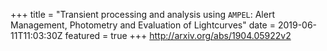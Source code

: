 +++
title = "Transient processing and analysis using $\texttt{AMPEL}$: Alert   Management, Photometry and Evaluation of Lightcurves"
date = 2019-06-11T11:03:30Z
featured = true
+++
http://arxiv.org/abs/1904.05922v2